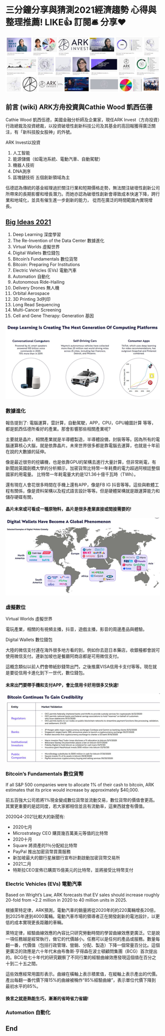 # 三分鐘分享與猜測2021經濟趨勢 心得與整理推薦! LIKE👍 訂閱🛎 分享❤️

![f1](https://github.com/HCH1/blog/blob/master/fig/stock0.JPG)

## 前言 (wiki) ARK方舟投資與Cathie Wood 凱西伍德

Cathie Wood 凱西伍德，美國金融分析師及企業家，現任ARK Invest（方舟投資）行政總裁及投資總裁，以投資破壞性創新科技公司及其基金的高回報獲得廣泛關注，有「新科技股女股神」的外號。

ARK Invest以投資

1. 人工智能
1. 能源儲備（如電池系統、電動汽車、自動駕駛）
1. 機器人技術
1. DNA測序
1. 區塊鏈技術
五個創新領域為主

伍德認為傳統的基金經理過於關注行業和短期價格走勢，無法關注破壞性創新公司所帶來的長期影響和增長潛力。而她亦認為破壞性創新會導致成本快速下降，跨行業和地域化，並具有催生進一步創新的能力，
從而在廣泛的時間範圍內實現增長。


## [Big Ideas 2021](https://research.ark-invest.com/hubfs/1_Download_Files_ARK-Invest/White_Papers/ARK%E2%80%93Invest_BigIdeas_2021.pdf)
1. Deep Learning 深度學習
2. The Re-Invention of the Data Center 數據進化
3. Virtual Worlds 虛擬世界 
4. Digital Wallets 數位錢包
5. Bitcoin’s Fundamentals 數位貨幣
6. Bitcoin: Preparing For Institutions 
7. Electric Vehicles (EVs) 電動汽車
8. Automation 自動化
9. Autonomous Ride-Hailing 
10. Delivery Drones 無人機
11. Orbital Aerospace 
12. 3D Printing 3d列印
13. Long Read Sequencing 
14. Multi-Cancer Screening 
15. Cell and Gene Therapy: Generation 基因


![f1](https://github.com/HCH1/blog/blob/master/fig/stock2a.JPG)

### 數據進化
報告提到了: 電腦運算，雲計算，自動駕駛，APP，CPU，GPU繪圖計算 等等，都是凱西伍德所看好的產業。那會影響那些相關產業呢?

主要就是晶片，相關產業就是半導體製造，半導體設備，封裝等等。因為所有的電腦運算核心大腦，就是依靠晶片。未來世界很多都是靠電腦去運算，也就是十年前在說的大數據的延伸。

像是最近很夯的挖礦機，也是依靠GPU的架構去進行大量計算，但非常耗電，有新聞說英國劍橋大學的分析顯示，加密貨幣比特幣一年耗費的電力超過阿根廷整個國家的用電量。
比特幣一年耗電量大約是121.36十億千瓦時（TWh）。

還有現在人會花很多時間在手機上還有APP，像是FB IG 抖音等等。這些與軟體工程有關係，像是資料架構以及程式語言設計等等。但是硬體架構就是跟運算能力和儲存硬碟有關，

#### 晶片未來或可看成一種原物料，晶片是很多產業直接或間接需要的!


![f1](https://github.com/HCH1/blog/blob/master/fig/stock2b.JPG)

### 虛擬數位

Virtual Worlds 虛擬世界 

電玩產業，相關的有視頻主播，抖音，遊戲主播，影音的周邊產品與體驗。

Digital Wallets 數位錢包

大陸的微信支付連在海外很多地方看的到，例如你去逛日本藥店，收銀檯都會說可使用微信支付。連新加坡也是餐廳阿商店都是可用微信支付。

這概念類似以前人們會帶紙鈔錢幣出門，之後推廣VISA信用卡支付等等。現在就是要從信用卡進化到下一世代，數位錢包。

#### 未來出門要帶手機和支付APP，會比信用卡好用很多又快速!


![f1](https://github.com/HCH1/blog/blob/master/fig/stock2c.JPG)

### Bitcoin’s Fundamentals 數位貨幣

If all S&P 500 companies were to allocate 1% of their cash to bitcoin, ARK estimates that its price would increase by approximately $40,000.

前五百強大公司若將1%現金變成數位貨幣並流動交易，數位貨幣的價值會更高。其實更重要的是認同度，若大家都相信並且有流動率，這東西就會有價值。

2020Q4-2021比較大的新聞有: 
- 2020七月
- Microstrategy CEO 購買幾百萬美元等值的比特幣
- 2020十月
- Square 將資產的1％分配給比特幣
- PayPal 推出加密貨幣買賣服務
- 新加坡最大的銀行星展銀行宣布計劃啟動加密貨幣交易所
- 2021二月
- 特斯拉CEO宣佈已購買15億美元的比特幣，並將接受比特幣支付


### Electric Vehicles (EVs) 電動汽車

Based on Wright’s Law, ARK forecasts that EV sales should increase roughly 20-fold from ~2.2 million in 2020 to 40 million units in 2025.

根據萊特定律，ARK預測，電動汽車的銷量將從2020年的約220萬輛增長20倍，到2025年達到4000萬輛。電動汽車市場的領導者正在開發創新的電池設計，以更低的成本實現更長距離的車輛。

萊特定律，經驗曲線效應的內容比只研究勞動時間的學習曲線效應更廣泛。它是說一項任務越是經常執行，做它的代價越小。任務可以是任何的產品或服務。數量每翻一番，代價值（包括行政管理、營銷、分配、製造）下降一個常量百分比。這個更廣泛的效應是六十年代末由布魯斯·亨得森在波士頓顧問集團（BCG）首次提出的。BCG在七十年代的研究觀察了不同行業的經驗曲線效應發現這個值在百分之十到二十五之間。

這些效應經常用圖形表示。曲線在橫軸上表示積累值，在縱軸上表示產出的代價。 產出每翻一番代價下降15%的曲線被稱作“85%經驗曲線”，表示單位代價下降到最初水平的85%。

#### 換言之就是熟能生巧，漸漸的省時省力省錢!


### Automation 自動化





## End
